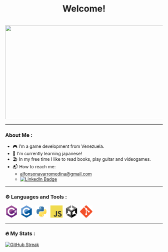 <div id="header" align="center">
  <h1>
    Welcome!
  </h1>
  <img src="https://komarev.com/ghpvc/?username=adnavarro&style=flat-square&color=blue" alt=""/>
</div>

<div align="center">
  <img src=https://github.com/adnavarro/adnavarro/blob/main/Banner.png width="600" height="300"/>
</div>

---

### About Me :
- 🎮 I’m a game development from Venezuela.
- 🔭 I'm currently learning japanese!
- 🏖️ In my free time I like to read books, play guitar and videogames.
- 📬 How to reach me:
    - alfonsonavarromedina@gmail.com
    - [![LinkedIn Badge](https://img.shields.io/badge/-LinkedIn-blue?style=flat&logo=LinkedIn&logoColor=white)](https://www.linkedin.com/in/alfonso-navarro-883718140/)

---

### ⚙️ Languages and Tools :
<div>
  <img src="https://github.com/devicons/devicon/blob/master/icons/csharp/csharp-original.svg" title="Csharp" alt="Csharp" width="40" height="40"/>&nbsp;
  <img src="https://github.com/devicons/devicon/blob/master/icons/c/c-original.svg" title="C" alt="C" width="40" height="40"/>&nbsp;
  <img src="https://github.com/devicons/devicon/blob/master/icons/python/python-original.svg" title="Python" alt="Python" width="40" height="40"/>&nbsp;
  <img src="https://github.com/devicons/devicon/blob/master/icons/javascript/javascript-original.svg" title="JS" alt="JS" width="40" height="40"/>&nbsp;
  <img src="https://github.com/devicons/devicon/blob/master/icons/unity/unity-original.svg" title="Unity" alt="Unity" width="40" height="40"/>&nbsp;
  <img src="https://github.com/devicons/devicon/blob/master/icons/git/git-original.svg" title="Git" alt="Git" width="40" height="40"/>&nbsp;
</div>

---

### :fire: My Stats :
[![GitHub Streak](http://github-readme-streak-stats.herokuapp.com?user=adnavarro&theme=github-dark-blue&background=000000)](https://git.io/streak-stats)

